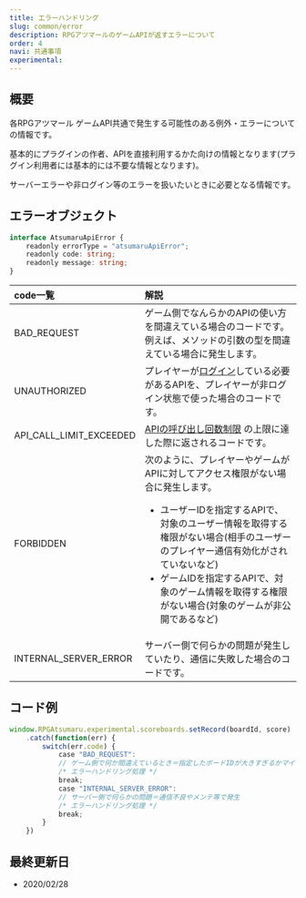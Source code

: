 ```yaml
---
title: エラーハンドリング
slug: common/error
description: RPGアツマールのゲームAPIが返すエラーについて
order: 4
navi: 共通事項
experimental: 
---
```

  
## 概要
各RPGアツマール ゲームAPI共通で発生する可能性のある例外・エラーについての情報です。
    
基本的にプラグインの作者、APIを直接利用するかた向けの情報となります(プラグイン利用者には基本的には不要な情報となります)。
    
サーバーエラーや非ログイン等のエラーを扱いたいときに必要となる情報です。
    
## エラーオブジェクト
```ts
interface AtsumaruApiError {
    readonly errorType = "atsumaruApiError";
    readonly code: string;
    readonly message: string;
}
```
  
|code一覧|解説
:---|:---
|BAD_REQUEST|ゲーム側でなんらかのAPIの使い方を間違えている場合のコードです。例えば、メソッドの引数の型を間違えている場合に発生します。
|UNAUTHORIZED|プレイヤーが[ログイン](/common/login)している必要があるAPIを、プレイヤーが非ログイン状態で使った場合のコードです。
|API_CALL_LIMIT_EXCEEDED|[APIの呼び出し回数制限](/common/rate-limit) の上限に達した際に返されるコードです。
|FORBIDDEN|次のように、プレイヤーやゲームがAPIに対してアクセス権限がない場合に発生します。<ul><li>ユーザーIDを指定するAPIで、対象のユーザー情報を取得する権限がない場合(相手のユーザーのプレイヤー通信有効化がされていないなど)</li><li>ゲームIDを指定するAPIで、対象のゲーム情報を取得する権限がない場合(対象のゲームが非公開であるなど)</li></ul>
|INTERNAL_SERVER_ERROR|サーバー側で何らかの問題が発生していたり、通信に失敗した場合のコードです。
  
## コード例
```js
window.RPGAtsumaru.experimental.scoreboards.setRecord(boardId, score)
    .catch(function(err) {
        switch(err.code) {
            case "BAD_REQUEST":
            // ゲーム側で何か間違えているとき＝指定したボードIDが大きすぎるかマイナスの場合などに発生
            /* エラーハンドリング処理 */
            break;
            case "INTERNAL_SERVER_ERROR":
            // サーバー側で何らかの問題＝通信不良やメンテ等で発生
            /* エラーハンドリング処理 */
            break;
        }
    })
```
  
## 最終更新日
 - 2020/02/28
